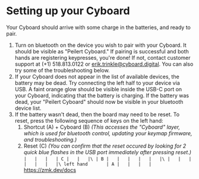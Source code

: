 # Setting up your Cyboard
Your Cyboard should arrive with some charge in the batteries, and ready to pair.
1. Turn on bluetooth on the device you wish to pair with your Cyboard. It should be visible as "Peilert Cyboard." If pairing is successful and both hands are registering keypresses, you're done! If not, contact customer support at (+1) 518.813.0122 or erik.trinkle@cyboard.digital. You can also try some of the troubleshooting below.
2. If your Cyboard does not appear in the list of available devices, the battery may be dead. Try connecting the left half to your device via USB. A faint orange glow should be visible inside the USB-C port on your Cyboard, indicating that the battery is charging. If the battery was dead, your "Peilert Cyboard" should now be visible in your bluetooth device list.
3. If the battery wasn't dead, then the board may need to be reset. To reset, press the following sequence of keys on the left hand:
   1. Shortcut (A) + Cyboard (B) *(This accesses the "Cyboard" layer, which is used for bluetooth control, updating your keymap firmware, and troubleshooting.)*
   2. Reset (C) *(You can confirm that the reset occured by looking for 2 quick blue flashes in the USB port immediately after pressing reset.)*
  `|   |   |   | C |   |   |\
   | B |   |   |   |   |   |\
   |   |   |   |   |   |   |\
   left hand       | A |   |   |   |
  `
https://zmk.dev/docs
